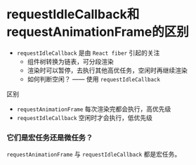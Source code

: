 # requestIdleCallback和requestAnimationFrame的区别

- `requestIdleCallback` 是由 `React fiber` 引起的关注
  - 组件树转换为链表，可分段渲染
  - 渲染时可以暂停，去执行其他高优任务，空闲时再继续渲染
  - 如何判断空闲？ —— 使用 `requestIdleCallback`

区别
- `requestAnimationFrame` 每次渲染完都会执行，高优先级
- `requestIdleCallback` 空闲时才会执行，低优先级

### 它们是宏任务还是微任务？
`requestAnimationFrame` 与 `requestIdleCallback` 都是宏任务。